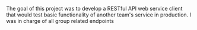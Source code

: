 The goal of this project was to develop a RESTful API web service client that would test basic functionality of another team's service in production. I was in charge of all group related endpoints
